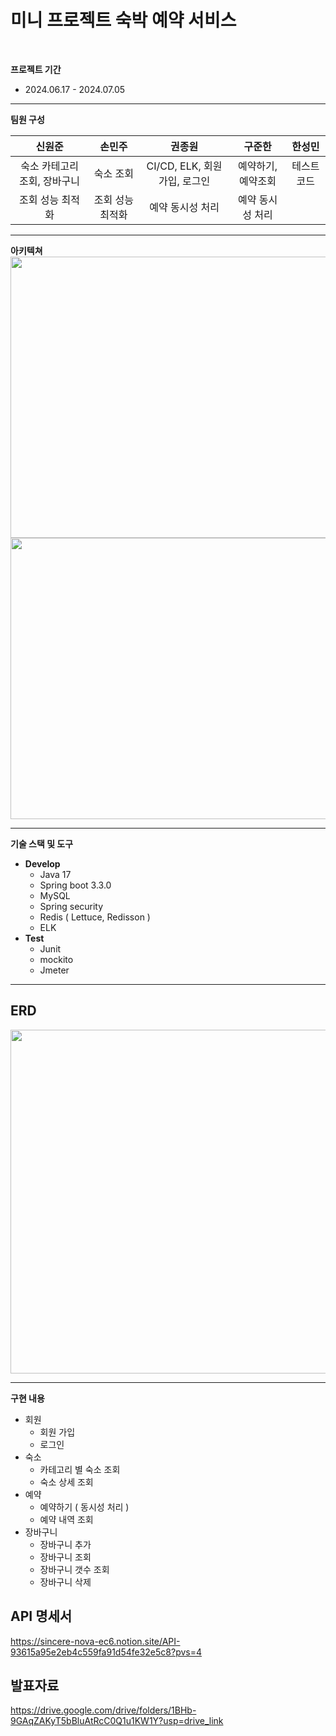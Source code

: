 # **미니 프로젝트 숙박 예약 서비스**

<br />

**프로젝트 기간**

- 2024.06.17 - 2024.07.05




---

**팀원 구성**

|     **신원준**      | **손민주**  |        **권종원**        |  **구준한**   | **한성민** |
|:----------------:|:---------------------:|:---------------------:|:-------:|:-------:|
| 숙소 카테고리 조회, 장바구니 |  숙소 조회 | CI/CD, ELK, 회원가입, 로그인 | 예약하기, 예약조회  | 테스트 코드  |
|    조회 성능 최적화     | 조회 성능 최적화 |       예약 동시성 처리       |  예약 동시성 처리  |         |
---

**아키텍쳐**
<br/>
<img src="https://github.com/kdt8-mini-project-team5/lodgment/assets/117788867/2d477747-602d-49c4-9eed-34c552b5929f"  width="600" height="450"/>
<img src="https://github.com/kdt8-mini-project-team5/lodgment/assets/117788867/b57abb1f-229e-4ac3-aec8-8171c48c660e"  width="600" height="450"/>


---

**기술 스택 및 도구**

- **Develop**
    - Java 17
    - Spring boot 3.3.0
    - MySQL
    - Spring security
    - Redis ( Lettuce, Redisson )
    - ELK
- **Test**
    - Junit
    - mockito
    - Jmeter

---

## ERD
<img src="https://github.com/kdt8-mini-project-team5/lodgment/assets/117788867/cac3b7b3-4baa-4d8a-a7bb-16930ed6d1e2"  width="750" height="550"/>

---

**구현 내용**

- 회원
    - 회원 가입
    - 로그인
- 숙소
    - 카테고리 별 숙소 조회
    - 숙소 상세 조회
- 예약
    - 예약하기 ( 동시성 처리 )
    - 예약 내역 조회
- 장바구니
    - 장바구니 추가
    - 장바구니 조회
    - 장바구니 갯수 조회
    - 장바구니 삭제

## API 명세서
https://sincere-nova-ec6.notion.site/API-93615a95e2eb4c559fa91d54fe32e5c8?pvs=4

## 발표자료

https://drive.google.com/drive/folders/1BHb-9GAqZAKyT5bBluAtRcC0Q1u1KW1Y?usp=drive_link
